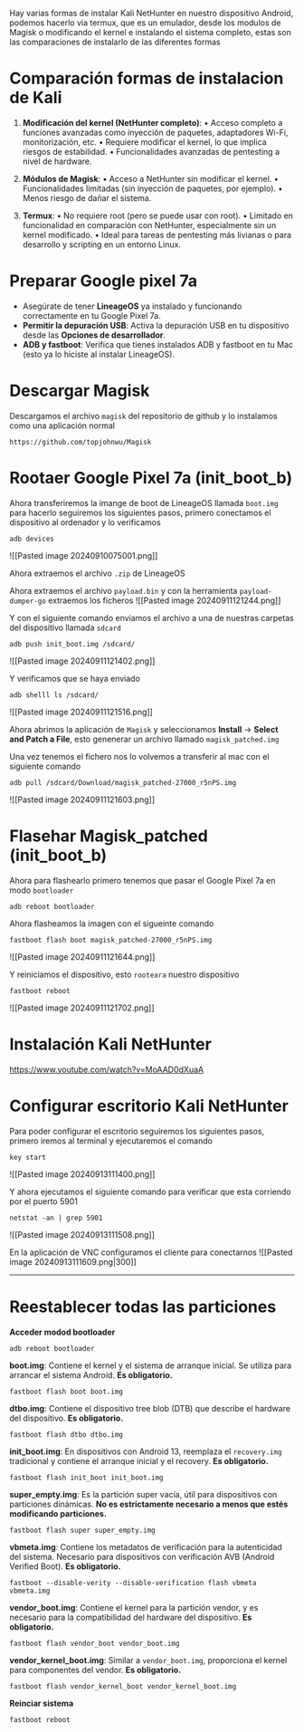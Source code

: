 Hay varias formas de instalar Kali NetHunter en nuestro dispositivo Android, podemos hacerlo via termux, que es un emulador, desde los modulos de Magisk o modificando el kernel e instalando el sistema completo, estas son las comparaciones de instalarlo de las diferentes formas

# Comparación formas de instalacion de Kali
1. **Modificación del kernel (NetHunter completo)**:
• Acceso completo a funciones avanzadas como inyección de paquetes, adaptadores Wi-Fi, monitorización, etc.
• Requiere modificar el kernel, lo que implica riesgos de estabilidad.
• Funcionalidades avanzadas de pentesting a nivel de hardware.

2. **Módulos de Magisk**:
• Acceso a NetHunter sin modificar el kernel.
• Funcionalidades limitadas (sin inyección de paquetes, por ejemplo).
• Menos riesgo de dañar el sistema.

3. **Termux**:
• No requiere root (pero se puede usar con root).
• Limitado en funcionalidad en comparación con NetHunter, especialmente sin un kernel modificado.
• Ideal para tareas de pentesting más livianas o para desarrollo y scripting en un entorno Linux.

# Preparar Google pixel 7a
- Asegúrate de tener **LineageOS** ya instalado y funcionando correctamente en tu Google Pixel 7a.
- **Permitir la depuración USB**: Activa la depuración USB en tu dispositivo desde las **Opciones de desarrollador**.
- **ADB y fastboot**: Verifica que tienes instalados ADB y fastboot en tu Mac (esto ya lo hiciste al instalar LineageOS).

# Descargar Magisk
Descargamos el archivo `magisk` del repositorio de github y lo instalamos como una aplicación normal
```
https://github.com/topjohnwu/Magisk
```

# Rootaer Google Pixel 7a (init_boot_b)
Ahora transferiremos la imange de boot de LineageOS llamada `boot.img` para hacerlo seguiremos los siguientes pasos, primero conectamos el dispositivo al ordenador y lo verificamos
```
adb devices
```
![[Pasted image 20240910075001.png]]

Ahora extraemos el archivo `.zip` de LineageOS

Ahora extraemos el archivo  `payload.bin`  y con la herramienta `payload-dumper-go` extraemos los ficheros
![[Pasted image 20240911121244.png]]

Y con el siguiente comando enviamos el archivo a una de nuestras carpetas del dispositivo llamada `sdcard`
```
adb push init_boot.img /sdcard/
```
![[Pasted image 20240911121402.png]]

Y verificamos que se haya enviado
```
adb shelll ls /sdcard/
```
![[Pasted image 20240911121516.png]]

Ahora abrimos la aplicación de `Magisk` y seleccionamos **Install** → **Select and Patch a File**,
esto genenerar un archivo llamado `magisk_patched.img`

Una vez tenemos el fichero nos lo volvemos a transferir al mac con el siguiente comando
```
adb pull /sdcard/Download/magisk_patched-27000_r5nPS.img
```
![[Pasted image 20240911121603.png]]

# Flasehar Magisk_patched (init_boot_b)
Ahora para flashearlo primero tenemos que pasar el Google Pixel 7a en modo `bootloader`
```
adb reboot bootloader
```

Ahora flasheamos la imagen con el sigueinte comando
```
fastboot flash boot magisk_patched-27000_r5nPS.img
```
![[Pasted image 20240911121644.png]]

Y reiniciamos el dispositivo, esto `rooteara` nuestro dispositivo
```
fastboot reboot
```
![[Pasted image 20240911121702.png]]

# Instalación Kali NetHunter
https://www.youtube.com/watch?v=MoAAD0dXuaA


# Configurar escritorio Kali NetHunter
Para poder configurar el escritorio seguiremos los siguientes pasos, primero iremos al terminal y ejecutaremos el comando 
```
key start
```
![[Pasted image 20240913111400.png]]

Y ahora ejecutamos el siguiente comando para verificar que esta corriendo por el puerto 5901
```
netstat -an | grep 5901
```
![[Pasted image 20240913111508.png]]

En la aplicación de VNC configuramos el cliente para conectarnos
![[Pasted image 20240913111609.png|300]]



-------

# Reestablecer todas las particiones
**Acceder modod bootloader**
```
adb reboot bootloader 
```

**boot.img**: Contiene el kernel y el sistema de arranque inicial. Se utiliza para arrancar el sistema Android. **Es obligatorio.**
```
fastboot flash boot boot.img
```

**dtbo.img**: Contiene el dispositivo tree blob (DTB) que describe el hardware del dispositivo. **Es obligatorio.**
```
fastboot flash dtbo dtbo.img
```

**init_boot.img**: En dispositivos con Android 13, reemplaza el `recovery.img` tradicional y contiene el arranque inicial y el recovery. **Es obligatorio.**
```
fastboot flash init_boot init_boot.img
```

**super_empty.img**: Es la partición super vacía, útil para dispositivos con particiones dinámicas. **No es estrictamente necesario a menos que estés modificando particiones.**
```
fastboot flash super super_empty.img
```

**vbmeta.img**: Contiene los metadatos de verificación para la autenticidad del sistema. Necesario para dispositivos con verificación AVB (Android Verified Boot). **Es obligatorio.**
```
fastboot --disable-verity --disable-verification flash vbmeta vbmeta.img
```

**vendor_boot.img**: Contiene el kernel para la partición vendor, y es necesario para la compatibilidad del hardware del dispositivo. **Es obligatorio.**
```
fastboot flash vendor_boot vendor_boot.img
```

**vendor_kernel_boot.img**: Similar a `vendor_boot.img`, proporciona el kernel para componentes del vendor. **Es obligatorio.**
```
fastboot flash vendor_kernel_boot vendor_kernel_boot.img
```

**Reinciar sistema**
```
fastboot reboot
```


